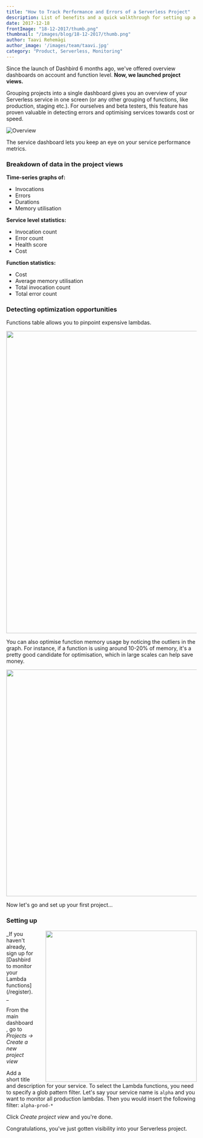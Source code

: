 ```yaml
---
title: "How to Track Performance and Errors of a Serverless Project"
description: List of benefits and a quick walkthrough for setting up a monitoring dashboard for your Serverless project.
date: 2017-12-18
frontImage: "18-12-2017/thumb.png"
thumbnail: "/images/blog/18-12-2017/thumb.png"
author: Taavi Rehemägi
author_image: '/images/team/taavi.jpg'
category: "Product, Serverless, Monitoring"
---
```


Since the launch of Dashbird 6 months ago, we've offered overview dashboards on account and function level. **Now, we launched project views.** 

Grouping projects into a single dashboard gives you an overview of your Serverless service in one screen (or any other grouping of functions, like production, staging etc.).
For ourselves and beta testers, this feature has proven valuable in detecting errors and optimising services towards cost or speed.

![Overview](/images/blog/18-12-2017/thumb.png)

The service dashboard lets you keep an eye on your service performance metrics.

### Breakdown of data in the project views
**Time-series graphs of:**

  * Invocations
  * Errors
  * Durations
  * Memory utilisation

**Service level statistics:**

  * Invocation count
  * Error count
  * Health score
  * Cost

 **Function statistics:**


  * Cost 
  * Average memory utilisation
  * Total invocation count
  * Total error count

### Detecting optimization opportunities


Functions table allows you to pinpoint expensive lambdas.

<img src="/images/blog/18-12-2017/functions.png" width=800 />

You can also optimise function memory usage by noticing the outliers in the graph. For instance, if a function is using around 10-20% of memory, it's a pretty good candidate for optimisation, which in large scales can help save money.

<img src="/images/blog/18-12-2017/memory.png" width=600/>

Now let's go and set up your first project...
### Setting up

<img src="/images/blog/18-12-2017/walkthrough3.png" width=400 style='float: right; margin-left: 32px; '/>
_If you haven't already, sign up for [Dashbird to monitor your Lambda functions](/register)._

From the main dashboard, go to _Projects -> Create a new project view_

Add a short title and description for your service.
To select the Lambda functions, you need to specify a glob pattern filter. Let's say your service name is <code>alpha</code> and you want to monitor all production lambdas. Then you would insert the following filter: <code>alpha-prod-*</code>


Click _Create project view_ and you're done.

Congratulations, you've just gotten visibility into your Serverless project.
